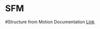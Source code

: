 # SFM
#Structure from Motion
Documentation [Link](https://docs.google.com/document/d/1x3oMZne27wm4ocfP1HC8ixlo9JJGlrVcnmA3pkFvmGk/edit?usp=sharing)
